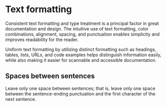 # Text formatting

Consistent text formatting and type treatment is a principal factor in great documentation and design. The intuitive use of text formatting, color combinations, alignment, spacing, and punctuation enables simplicity and improves readability for the reader.

Uniform text formatting by utilizing distinct formatting such as headings, tables, lists, URLs, and code examples helps distinguish information easily, while also making it easier for scannable and accessible documentation.

## Spaces between sentences

Leave only one space between sentences; that is, leave only one space between the sentence-ending punctuation and the first character of the next sentence.
